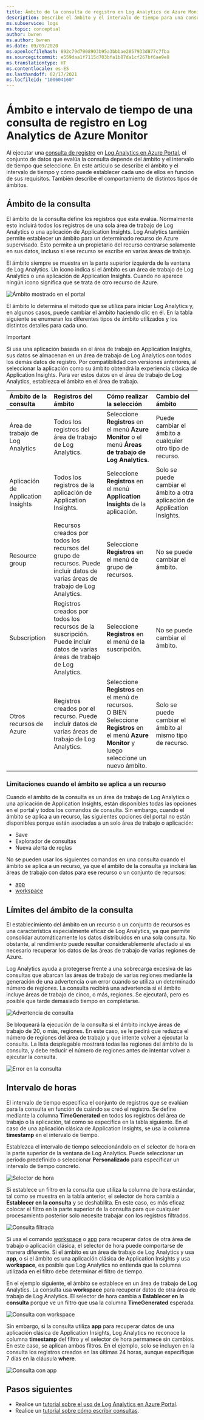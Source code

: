 ```yaml
---
title: Ámbito de la consulta de registro en Log Analytics de Azure Monitor
description: Describe el ámbito y el intervalo de tiempo para una consulta de registro en Log Analytics de Azure Monitor.
ms.subservice: logs
ms.topic: conceptual
author: bwren
ms.author: bwren
ms.date: 09/09/2020
ms.openlocfilehash: 892c79d7908903b95a3bbbae2857933d877c7fba
ms.sourcegitcommit: e559daa1f7115d703bfa1b87da1cf267bf6ae9e8
ms.translationtype: HT
ms.contentlocale: es-ES
ms.lasthandoff: 02/17/2021
ms.locfileid: "100604160"
---
```

# <a name="log-query-scope-and-time-range-in-azure-monitor-log-analytics"></a>Ámbito e intervalo de tiempo de una consulta de registro en Log Analytics de Azure Monitor
Al ejecutar una [consulta de registro](../logs/log-query-overview.md) en [Log Analytics en Azure Portal](../logs/log-analytics-tutorial.md), el conjunto de datos que evalúa la consulta depende del ámbito y el intervalo de tiempo que seleccione. En este artículo se describe el ámbito y el intervalo de tiempo y cómo puede establecer cada uno de ellos en función de sus requisitos. También describe el comportamiento de distintos tipos de ámbitos.


## <a name="query-scope"></a>Ámbito de la consulta
El ámbito de la consulta define los registros que esta evalúa. Normalmente esto incluirá todos los registros de una sola área de trabajo de Log Analytics o una aplicación de Application Insights. Log Analytics también permite establecer un ámbito para un determinado recurso de Azure supervisado. Esto permite a un propietario del recurso centrarse solamente en sus datos, incluso si ese recurso se escribe en varias áreas de trabajo.

El ámbito siempre se muestra en la parte superior izquierda de la ventana de Log Analytics. Un icono indica si el ámbito es un área de trabajo de Log Analytics o una aplicación de Application Insights. Cuando no aparece ningún icono significa que se trata de otro recurso de Azure.

![Ámbito mostrado en el portal](media/scope/scope.png)

El ámbito lo determina el método que se utiliza para iniciar Log Analytics y, en algunos casos, puede cambiar el ámbito haciendo clic en él. En la tabla siguiente se enumeran los diferentes tipos de ámbito utilizados y los distintos detalles para cada uno.

> [!IMPORTANT]
> Si usa una aplicación basada en el área de trabajo en Application Insights, sus datos se almacenan en un área de trabajo de Log Analytics con todos los demás datos de registro. Por compatibilidad con versiones anteriores, al seleccionar la aplicación como su ámbito obtendrá la experiencia clásica de Application Insights. Para ver estos datos en el área de trabajo de Log Analytics, establezca el ámbito en el área de trabajo.

| Ámbito de la consulta | Registros del ámbito | Cómo realizar la selección | Cambio del ámbito |
|:---|:---|:---|:---|
| Área de trabajo de Log Analytics | Todos los registros del área de trabajo de Log Analytics. | Seleccione **Registros** en el menú **Azure Monitor** o el menú **Áreas de trabajo de Log Analytics**.  | Puede cambiar el ámbito a cualquier otro tipo de recurso. |
| Aplicación de Application Insights | Todos los registros de la aplicación de Application Insights. | Seleccione **Registros** en el menú **Application Insights** de la aplicación. | Solo se puede cambiar el ámbito a otra aplicación de Application Insights. |
| Resource group | Recursos creados por todos los recursos del grupo de recursos. Puede incluir datos de varias áreas de trabajo de Log Analytics. | Seleccione **Registros** en el menú de grupo de recursos. | No se puede cambiar el ámbito.|
| Subscription | Registros creados por todos los recursos de la suscripción. Puede incluir datos de varias áreas de trabajo de Log Analytics. | Seleccione **Registros** en el menú de la suscripción.   | No se puede cambiar el ámbito. |
| Otros recursos de Azure | Registros creados por el recurso. Puede incluir datos de varias áreas de trabajo de Log Analytics.  | Seleccione **Registros** en el menú de recursos.<br>O BIEN<br>Seleccione **Registros** en el menú **Azure Monitor** y luego seleccione un nuevo ámbito. | Solo se puede cambiar el ámbito al mismo tipo de recurso. |

### <a name="limitations-when-scoped-to-a-resource"></a>Limitaciones cuando el ámbito se aplica a un recurso

Cuando el ámbito de la consulta es un área de trabajo de Log Analytics o una aplicación de Application Insights, están disponibles todas las opciones en el portal y todos los comandos de consulta. Sin embargo, cuando el ámbito se aplica a un recurso, las siguientes opciones del portal no están disponibles porque están asociadas a un solo área de trabajo o aplicación:

- Save
- Explorador de consultas
- Nueva alerta de reglas

No se pueden usar los siguientes comandos en una consulta cuando el ámbito se aplica a un recurso, ya que el ámbito de la consulta ya incluirá las áreas de trabajo con datos para ese recurso o un conjunto de recursos:

- [app](../logs/app-expression.md)
- [workspace](../logs/workspace-expression.md)
 

## <a name="query-scope-limits"></a>Límites del ámbito de la consulta
El establecimiento del ámbito en un recurso o un conjunto de recursos es una característica especialmente eficaz de Log Analytics, ya que permite consolidar automáticamente los datos distribuidos en una sola consulta. No obstante, al rendimiento puede resultar considerablemente afectado si es necesario recuperar los datos de las áreas de trabajo de varias regiones de Azure.

Log Analytics ayuda a protegerse frente a una sobrecarga excesiva de las consultas que abarcan las áreas de trabajo de varias regiones mediante la generación de una advertencia o un error cuando se utiliza un determinado número de regiones. La consulta recibirá una advertencia si el ámbito incluye áreas de trabajo de cinco, o más, regiones. Se ejecutará, pero es posible que tarde demasiado tiempo en completarse.

![Advertencia de consulta](media/scope/query-warning.png)

Se bloqueará la ejecución de la consulta si el ámbito incluye áreas de trabajo de 20, o más, regiones. En este caso, se le pedirá que reduzca el número de regiones del área de trabajo y que intente volver a ejecutar la consulta. La lista desplegable mostrará todas las regiones del ámbito de la consulta, y debe reducir el número de regiones antes de intentar volver a ejecutar la consulta.

![Error en la consulta](media/scope/query-failed.png)


## <a name="time-range"></a>Intervalo de horas
El intervalo de tiempo especifica el conjunto de registros que se evalúan para la consulta en función de cuándo se creó el registro. Se define mediante la columna **TimeGenerated** en todos los registros del área de trabajo o la aplicación, tal como se especifica en la tabla siguiente. En el caso de una aplicación clásica de Application Insights, se usa la columna **timestamp** en el intervalo de tiempo.


Establezca el intervalo de tiempo seleccionándolo en el selector de hora en la parte superior de la ventana de Log Analytics.  Puede seleccionar un período predefinido o seleccionar **Personalizado** para especificar un intervalo de tiempo concreto.

![Selector de hora](media/scope/time-picker.png)

Si establece un filtro en la consulta que utiliza la columna de hora estándar, tal como se muestra en la tabla anterior, el selector de hora cambia a **Establecer en la consulta** y se deshabilita. En este caso, es más eficaz colocar el filtro en la parte superior de la consulta para que cualquier procesamiento posterior solo necesite trabajar con los registros filtrados.

![Consulta filtrada](media/scope/query-filtered.png)

Si usa el comando [workspace](../logs/workspace-expression.md) o [app](../logs/app-expression.md) para recuperar datos de otra área de trabajo o aplicación clásica, el selector de hora puede comportarse de manera diferente. Si el ámbito es un área de trabajo de Log Analytics y usa **app**, o si el ámbito es una aplicación clásica de Application Insights y usa **workspace**, es posible que Log Analytics no entienda que la columna utilizada en el filtro debe determinar el filtro de tiempo.

En el ejemplo siguiente, el ámbito se establece en un área de trabajo de Log Analytics.  La consulta usa **workspace** para recuperar datos de otra área de trabajo de Log Analytics. El selector de hora cambia a **Establecer en la consulta** porque ve un filtro que usa la columna **TimeGenerated** esperada.

![Consulta con workspace](media/scope/query-workspace.png)

Sin embargo, si la consulta utiliza **app** para recuperar datos de una aplicación clásica de Application Insights, Log Analytics no reconoce la columna **timestamp** del filtro y el selector de hora permanece sin cambios. En este caso, se aplican ambos filtros. En el ejemplo, solo se incluyen en la consulta los registros creados en las últimas 24 horas, aunque especifique 7 días en la cláusula **where**.

![Consulta con app](media/scope/query-app.png)

## <a name="next-steps"></a>Pasos siguientes

- Realice un [tutorial sobre el uso de Log Analytics en Azure Portal](../logs/log-analytics-tutorial.md).
- Realice un [tutorial sobre cómo escribir consultas](../logs/get-started-queries.md).